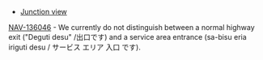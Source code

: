 *   [Junction view](https://tomtom.atlassian.net/wiki/spaces/FlaminGO/pages/157680221/Junction+view)




[NAV-136046](https://tomtom.atlassian.net/browse/NAV-136046?src=confmacro) - We currently do not distinguish between a normal highway exit ("Deguti desu" /出口です) and a service area entrance (sa-bisu eria iriguti desu / サービス エリア 入口 です).